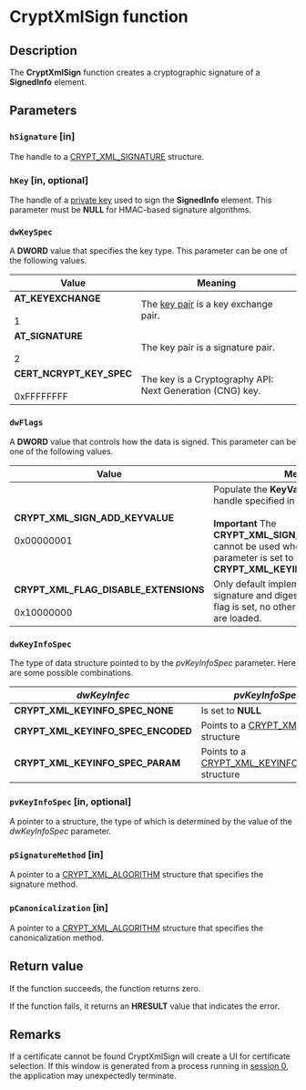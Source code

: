 # CryptXmlSign function

## Description

The **CryptXmlSign** function creates a cryptographic signature of a **SignedInfo** element.

## Parameters

### `hSignature` [in]

The handle to a [CRYPT_XML_SIGNATURE](https://learn.microsoft.com/windows/desktop/api/cryptxml/ns-cryptxml-crypt_xml_signature) structure.

### `hKey` [in, optional]

The handle of a [private key](https://learn.microsoft.com/windows/desktop/SecGloss/p-gly) used to sign the **SignedInfo** element.
This parameter must be **NULL** for HMAC-based signature algorithms.

### `dwKeySpec`

A **DWORD** value that specifies the key type. This parameter can be one of the following values.

| Value | Meaning |
| --- | --- |
| **AT_KEYEXCHANGE**<br><br>1 | The [key pair](https://learn.microsoft.com/windows/desktop/SecGloss/k-gly) is a key exchange pair. |
| **AT_SIGNATURE**<br><br>2 | The key pair is a signature pair. |
| **CERT_NCRYPT_KEY_SPEC**<br><br>0xFFFFFFFF | The key is a Cryptography API: Next Generation (CNG) key. |

### `dwFlags`

A **DWORD** value that controls how the data is signed. This parameter can be one of the following values.

| Value | Meaning |
| --- | --- |
| **CRYPT_XML_SIGN_ADD_KEYVALUE**<br><br>0x00000001 | Populate the **KeyValue** element from the handle specified in the *hKey* parameter.<br><br>**Important** The **CRYPT_XML_SIGN_ADD_KEYVALUE** flag cannot be used when the *dwKeyInfoSpec* parameter is set to **CRYPT_XML_KEYINFO_SPEC_ENCODED**. |
| **CRYPT_XML_FLAG_DISABLE_EXTENSIONS**<br><br>0x10000000 | Only default implementations for the signature and digest are used. When this flag is set, no other registered extensions are loaded. |

### `dwKeyInfoSpec`

The type of data structure pointed to by the *pvKeyInfoSpec* parameter. Here are some possible combinations.

| *dwKeyInfec* | *pvKeyInfoSpec* |
| --- | --- |
| **CRYPT_XML_KEYINFO_SPEC_NONE** | Is set to **NULL** |
| **CRYPT_XML_KEYINFO_SPEC_ENCODED** | Points to a [CRYPT_XML_BLOB](https://learn.microsoft.com/windows/desktop/api/cryptxml/ns-cryptxml-crypt_xml_blob) structure |
| **CRYPT_XML_KEYINFO_SPEC_PARAM** | Points to a [CRYPT_XML_KEYINFO_PARAM](https://learn.microsoft.com/windows/desktop/api/cryptxml/ns-cryptxml-crypt_xml_keyinfo_param) structure |

### `pvKeyInfoSpec` [in, optional]

A pointer to a structure, the type of which is determined by the value of the *dwKeyInfoSpec* parameter.

### `pSignatureMethod` [in]

A pointer to a [CRYPT_XML_ALGORITHM](https://learn.microsoft.com/windows/desktop/api/cryptxml/ns-cryptxml-crypt_xml_algorithm) structure that specifies the signature method.

### `pCanonicalization` [in]

A pointer to a [CRYPT_XML_ALGORITHM](https://learn.microsoft.com/windows/desktop/api/cryptxml/ns-cryptxml-crypt_xml_algorithm) structure that specifies the canonicalization method.

## Return value

If the function succeeds, the function returns zero.

If the function fails, it returns an **HRESULT** value that indicates the error.

## Remarks

If a certificate cannot be found CryptXmlSign will create a UI for certificate selection. If this window is generated from a process running in [session 0](https://techcommunity.microsoft.com/t5/ask-the-performance-team/application-compatibility-session-0-isolation/ba-p/372361), the application may unexpectedly terminate.